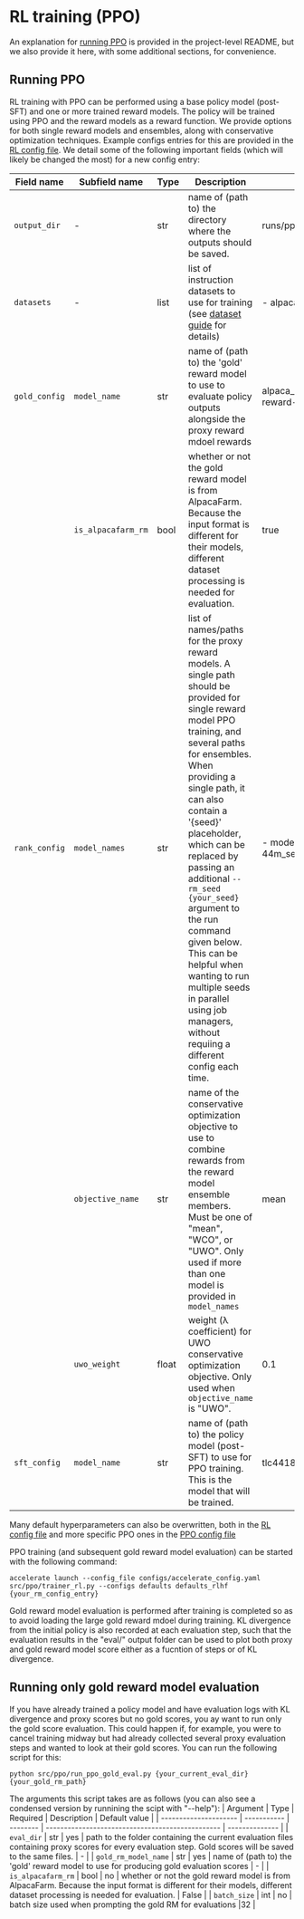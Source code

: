 # RL training (PPO)
An explanation for [running PPO](#running-ppo) is provided in the project-level README, but we also provide it here, with some additional sections, for convenience.


## Running PPO
RL training with PPO can be performed using a base policy model (post-SFT) and one or more trained reward models. The policy will be trained using PPO and the reward models as a reward function. We provide options for both single reward models and ensembles, along with conservative optimization techniques. Example configs entries for this are provided in the [RL config file](/configs/config_rl.yaml). We detail some of the following important fields (which will likely be changed the most) for a new config entry:

| Field name    | Subfield name      | Type  | Description                                                             | Example value |
| ------------- | ------------------ | ----- | ----------------------------------------------------------------------- | ------------- |
| `output_dir`  | -                  | str   | name of (path to) the directory where the outputs should be saved. | runs/ppo |
| `datasets`    | -                  | list  | list of instruction datasets to use for training (see [dataset guide](/src/data_utils/README.md) for details) | - alpaca_farm |
| `gold_config` | `model_name`       | str   | name of (path to) the 'gold' reward model to use to evaluate policy outputs alongside the proxy reward mdoel rewards | alpaca_farm_models/<br>reward-model-human
|               | `is_alpacafarm_rm` | bool  | whether or not the gold reward model is from AlpacaFarm. Because the input format is different for their models, different dataset processing is needed for evaluation. | true
| `rank_config` | `model_names`      | str   | list of names/paths for the proxy reward models. A single path should be provided for single reward model PPO training, and several paths for ensembles. When providing a single path, it can also contain a '{seed}' placeholder, which can be replaced by passing an additional `--rm_seed {your_seed}` argument to the run command given below. This can be helpful when wanting to run multiple seeds in parallel using job managers, without requiing a different config each time. | - models/rm-pythia-44m_seed1
|               | `objective_name`   | str   | name of the conservative optimization objective to use to combine rewards from the reward model ensemble members. Must be one of "mean", "WCO", or "UWO". Only used if more than one model is provided in `model_names` | mean
|               | `uwo_weight`       | float | weight (&lambda; coefficient) for UWO conservative optimization objective. Only used when `objective_name` is "UWO". | 0.1
| `sft_config`  | `model_name`       | str   | name of (path to) the policy model (post-SFT) to use for PPO training. This is the model that will be trained. | tlc4418/pythia_1.4b_sft_policy


Many default hyperparameters can also be overwritten, both in the [RL config file](/configs/config_rl.yaml) and more specific PPO ones in the [PPO config file](/configs/config_ppo.yaml)


PPO training (and subsequent gold reward model evaluation) can be started with the following command:
```
accelerate launch --config_file configs/accelerate_config.yaml src/ppo/trainer_rl.py --configs defaults defaults_rlhf {your_rm_config_entry}
```

Gold reward model evaluation is performed after training is completed so as to avoid loading the large gold reward mdoel during training. KL divergence from the initial policy is also recorded at each evaluation step, such that the evaluation results in the "eval/" output folder can be used to plot both proxy and gold reward model score either as a fucntion of steps or of KL divergence.

## Running only gold reward model evaluation
If you have already trained a policy model and have evaluation logs with KL divergence and proxy scores but no gold scores, you ay want to run only the gold score evaluation. This could happen if, for example, you were to cancel training midway but had already collected several proxy evaluation steps and wanted to look at their gold scores. You can run the following script for this:
```
python src/ppo/run_ppo_gold_eval.py {your_current_eval_dir} {your_gold_rm_path}
```

The arguments this script takes are as follows (you can also see a condensed version by runnining the scipt with "--help"):
| Argument              | Type        | Required | Description                                      | Default value  |
| --------------------- | ----------- | -------- | ------------------------------------------------ | -------------- |
| `eval_dir`                  | str         | yes      | path to the folder containing the current evaluation files containing proxy scores for every evaluation step. Gold scores will be saved to the same files. | -                                                                            | 
| `gold_rm_model_name`        | str         | yes       | name of (path to) the 'gold' reward model to use for producing gold evaluation scores | -                                                                           | 
| `is_alpacafarm_rm`          | bool        | no       | whether or not the gold reward model is from AlpacaFarm. Because the input format is different for their models, different dataset processing is needed for evaluation. | False                                                                        | 
| `batch_size`                | int         | no       | batch size used when prompting the gold RM for evaluations |32                                                                           | 